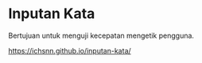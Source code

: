 # Inputan Kata

Bertujuan untuk menguji kecepatan mengetik pengguna.

<https://ichsnn.github.io/inputan-kata/>
